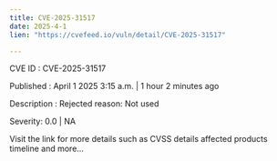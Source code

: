 ```yaml
---
title: CVE-2025-31517
date: 2025-4-1
lien: "https://cvefeed.io/vuln/detail/CVE-2025-31517"

---
```


CVE ID : CVE-2025-31517
 
Published :  April 1
2025
3:15 a.m. | 1 hour
2 minutes ago
 
Description : Rejected reason: Not used
 
Severity: 0.0 | NA
 
Visit the link for more details
such as CVSS details
affected products
timeline
and more...
